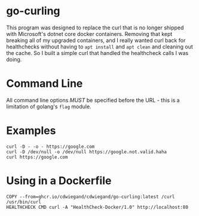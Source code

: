 # go-curling
This program was designed to replace the curl that is no longer shipped with Microsoft's dotnet core docker containers. Removing that kept breaking all of my upgraded containers, and I really wanted curl back for healthchecks without having to `apt install` and `apt clean` and cleaning out the cache. So I built a simple curl that handled the healthcheck calls I was doing.

# Command Line 
All command line options *MUST* be specified before the URL - this is a limitation of golang's `flag` module.

# Examples

```
curl -D - -o - https://google.com
curl -D /dev/null -o /dev/null https://google.not.valid.haha
curl https://google.com
```

# Using in a Dockerfile
```
COPY --from=ghcr.io/cdwiegand/cdwiegand/go-curling:latest /curl /usr/bin/curl
HEALTHCHECK CMD curl -A "HealthCheck-Docker/1.0" http://localhost:80
```